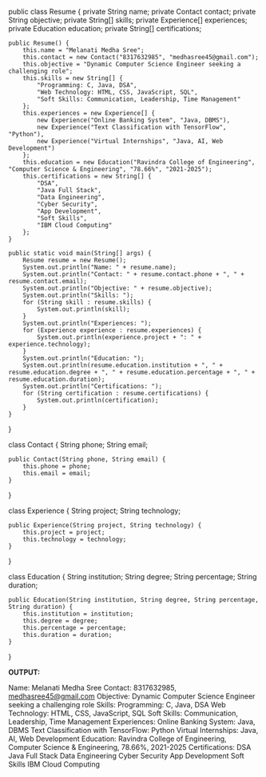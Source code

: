 public class Resume {
    private String name;
    private Contact contact;
    private String objective;
    private String[] skills;
    private Experience[] experiences;
    private Education education;
    private String[] certifications;

    public Resume() {
        this.name = "Melanati Medha Sree";
        this.contact = new Contact("8317632985", "medhasree45@gmail.com");
        this.objective = "Dynamic Computer Science Engineer seeking a challenging role";
        this.skills = new String[] {
            "Programming: C, Java, DSA",
            "Web Technology: HTML, CSS, JavaScript, SQL",
            "Soft Skills: Communication, Leadership, Time Management"
        };
        this.experiences = new Experience[] {
            new Experience("Online Banking System", "Java, DBMS"),
            new Experience("Text Classification with TensorFlow", "Python"),
            new Experience("Virtual Internships", "Java, AI, Web Development")
        };
        this.education = new Education("Ravindra College of Engineering", "Computer Science & Engineering", "78.66%", "2021-2025");
        this.certifications = new String[] {
            "DSA",
            "Java Full Stack",
            "Data Engineering",
            "Cyber Security",
            "App Development",
            "Soft Skills",
            "IBM Cloud Computing"
        };
    }

    public static void main(String[] args) {
        Resume resume = new Resume();
        System.out.println("Name: " + resume.name);
        System.out.println("Contact: " + resume.contact.phone + ", " + resume.contact.email);
        System.out.println("Objective: " + resume.objective);
        System.out.println("Skills: ");
        for (String skill : resume.skills) {
            System.out.println(skill);
        }
        System.out.println("Experiences: ");
        for (Experience experience : resume.experiences) {
            System.out.println(experience.project + ": " + experience.technology);
        }
        System.out.println("Education: ");
        System.out.println(resume.education.institution + ", " + resume.education.degree + ", " + resume.education.percentage + ", " + resume.education.duration);
        System.out.println("Certifications: ");
        for (String certification : resume.certifications) {
            System.out.println(certification);
        }
    }
}

class Contact {
    String phone;
    String email;

    public Contact(String phone, String email) {
        this.phone = phone;
        this.email = email;
    }
}

class Experience {
    String project;
    String technology;

    public Experience(String project, String technology) {
        this.project = project;
        this.technology = technology;
    }
}

class Education {
    String institution;
    String degree;
    String percentage;
    String duration;

    public Education(String institution, String degree, String percentage, String duration) {
        this.institution = institution;
        this.degree = degree;
        this.percentage = percentage;
        this.duration = duration;
    }
}


**OUTPUT:**

Name: Melanati Medha Sree
Contact: 8317632985, medhasree45@gmail.com
Objective: Dynamic Computer Science Engineer seeking a challenging role
Skills: 
Programming: C, Java, DSA
Web Technology: HTML, CSS, JavaScript, SQL
Soft Skills: Communication, Leadership, Time Management
Experiences: 
Online Banking System: Java, DBMS
Text Classification with TensorFlow: Python
Virtual Internships: Java, AI, Web Development
Education: 
Ravindra College of Engineering, Computer Science & Engineering, 78.66%, 2021-2025
Certifications: 
DSA
Java Full Stack
Data Engineering
Cyber Security
App Development
Soft Skills
IBM Cloud Computing
